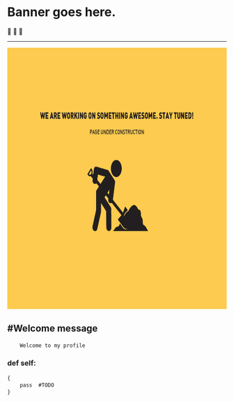 # Banner goes here.
🏃 🏃 🏃

---


<img src="https://github.com/christopherfick/christopherfick/blob/main/Gifs/UnderConstruction.gif" width="800" height="600" />

## #Welcome message

        Welcome to my profile


### def self:
    {
        pass  #TODO
    }
    
    








<!--
**christopherfick/christopherfick** is a ✨ _special_ ✨ repository because its `README.md` (this file) appears on your GitHub profile.

Here are some ideas to get you started:

- 🔭 I’m currently working on ...
- 🌱 I’m currently learning ...
- 👯 I’m looking to collaborate on ...
- 🤔 I’m looking for help with ...
- 💬 Ask me about ...
- 📫 How to reach me: ...
- 😄 Pronouns: ...
- ⚡ Fun fact: ...
-->
